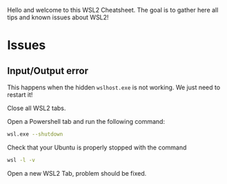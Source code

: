 Hello and welcome to this WSL2 Cheatsheet.
The goal is to gather here all tips and known issues about WSL2!

# Issues

## Input/Output error

This happens when the hidden `wslhost.exe` is not working. We just need to restart it!

Close all WSL2 tabs.

Open a Powershell tab and run the following command:
```bash
wsl.exe --shutdown
```
Check that your Ubuntu is properly stopped with the command
```bash
wsl -l -v
```

Open a new WSL2 Tab, problem should be fixed.